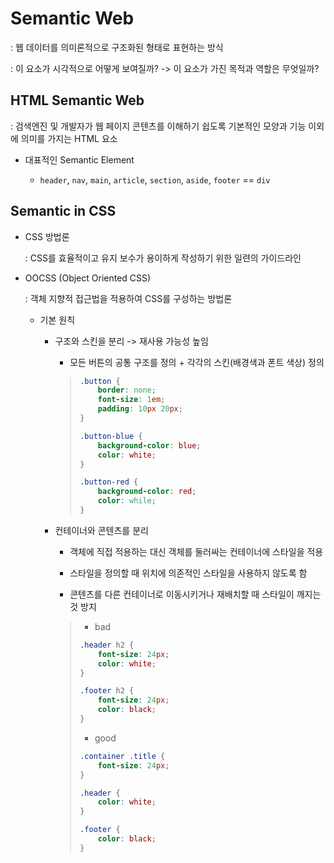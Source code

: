 # Semantic Web

: 웹 데이터를 의미론적으로 구조화된 형태로 표현하는 방식

: 이 요소가 시각적으로 어떻게 보여질까? -> 이 요소가 가진 목적과 역할은 무엇일까?

## HTML Semantic Web

: 검색엔진 및 개발자가 웹 페이지 콘텐츠를 이해하기 쉽도록 기본적인 모양과 기능 이외에 의미를 가지는 HTML 요소

- 대표적인 Semantic Element
  
  - `header`, `nav`, `main`, `article`, `section`, `aside`, `footer` == `div`

## Semantic in CSS

- CSS 방법론
  
  : CSS를 효율적이고 유지 보수가 용이하게 작성하기 위한 일련의 가이드라인

- OOCSS (Object Oriented CSS)
  
  : 객체 지향적 접근법을 적용하여 CSS를 구성하는 방법론
  
  - 기본 원칙
    
    - 구조와 스킨을 분리 -> 재사용 가능성 높임
      
      - 모든 버튼의 공통 구조를 정의 + 각각의 스킨(배경색과 폰트 색상) 정의
      
      > ```css
      > .button {
      >     border: none;
      >     font-size: 1em;
      >     padding: 10px 20px;
      > }
      > 
      > .button-blue {
      >     background-color: blue;
      >     color: white;
      > }
      > 
      > .button-red {
      >     background-color: red;
      >     color: while;
      > }
      > ```
    
    - 컨테이너와 콘텐츠를 분리
      
      - 객체에 직접 적용하는 대신 객체를 둘러싸는 컨테이너에 스타일을 적용
      
      - 스타일을 정의할 때 위치에 의존적인 스타일을 사용하지 않도록 함
      
      - 콘텐츠를 다른 컨테이너로 이동시키거나 재배치할 때 스타일이 깨지는 것 방지
      
      > - bad
      > 
      > ```css
      > .header h2 {
      >     font-size: 24px;
      >     color: white;
      > }
      > 
      > .footer h2 {
      >     font-size: 24px;
      >     color: black;
      > }
      > ```
      > 
      > - good
      > 
      > ```css
      > .container .title {
      >     font-size: 24px;
      > }
      > 
      > .header {
      >     color: white;
      > }
      > 
      > .footer {
      >     color: black;
      > }
      > ```
